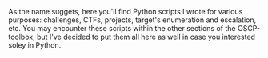 As the name suggets, here you'll find Python scripts I wrote for various purposes: challenges, CTFs, projects, target's enumeration and escalation, etc.
You may encounter these scripts within the other sections of the OSCP-toolbox, but I've decided to put them all here as well in case you interested soley in Python.
